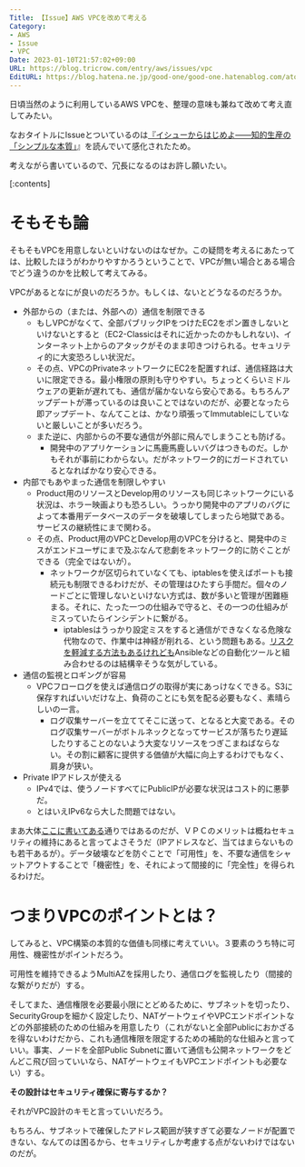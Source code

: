 ```yaml
---
Title: 【Issue】AWS VPCを改めて考える
Category:
- AWS
- Issue
- VPC
Date: 2023-01-10T21:57:02+09:00
URL: https://blog.tricrow.com/entry/aws/issues/vpc
EditURL: https://blog.hatena.ne.jp/good-one/good-one.hatenablog.com/atom/entry/4207112889952974683
---
```


日頃当然のように利用しているAWS VPCを、整理の意味も兼ねて改めて考え直してみたい。

なおタイトルにIssueとついているのは[『イシューからはじめよ――知的生産の「シンプルな本質」](https://amzn.to/3Xefp0C)』を読んでいて感化されたため。

考えながら書いているので、冗長になるのはお許し願いたい。

[:contents]

# そもそも論

そもそもVPCを用意しないといけないのはなぜか。この疑問を考えるにあたっては、比較したほうがわかりやすかろうということで、VPCが無い場合とある場合でどう違うのかを比較して考えてみる。

VPCがあるとなにが良いのだろうか。もしくは、ないとどうなるのだろうか。

- 外部からの（または、外部への）通信を制限できる
  - もしVPCがなくて、全部パブリックIPをつけたEC2をポン置きしないといけないとすると（EC2-Classicはそれに近かったのかもしれない)、インターネット上からのアタックがそのまま叩きつけられる。セキュリティ的に大変恐ろしい状況だ。
  - その点、VPCのPrivateネットワークにEC2を配置すれば、通信経路は大いに限定できる。最小権限の原則も守りやすい。ちょっとくらいミドルウェアの更新が遅れても、通信が届かないなら安心である。もちろんアップデートが滞っているのは良いことではないのだが、必要となったら即アップデート、なんてことは、かなり頑張ってImmutableにしていないと厳しいことが多いだろう。
  - また逆に、内部からの不要な通信が外部に飛んでしまうことも防げる。
    - 開発中のアプリケーションに馬鹿馬鹿しいバグはつきものだ。しかもそれが事前にわからない。だがネットワーク的にガードされているとなればかなり安心できる。
- 内部でもあやまった通信を制限しやすい
  - Product用のリソースとDevelop用のリソースも同じネットワークにいる状況は、ホラー映画よりも恐ろしい。うっかり開発中のアプリのバグによって本番用データベースのデータを破壊してしまったら地獄である。サービスの継続性にまで関わる。
  - その点、Product用のVPCとDevelop用のVPCを分けると、開発中のミスがエンドユーザにまで及ぶなんて悲劇をネットワーク的に防ぐことができる（完全ではないが）。
    - ネットワークが区切られていなくても、iptablesを使えばポートも接続元も制限できるわけだが、その管理はひたすら手間だ。個々のノードごとに管理しないといけない方式は、数が多いと管理が困難極まる。それに、たった一つの仕組みで守ると、その一つの仕組みがミスっていたらインシデントに繋がる。
      - iptablesはうっかり設定ミスをすると通信ができなくなる危険な代物なので、作業中は神経が削れる、という問題もある。[リスクを軽減する方法もあるけれども](https://naganosky.naganoblog.jp/e1228880.html)Ansibleなどの自動化ツールと組み合わせるのは結構辛そうな気がしている。
- 通信の監視とロギングが容易
  - VPCフローログを使えば通信ログの取得が実にあっけなくできる。S3に保存すればいいだけな上、負荷のことにも気を配る必要もなく、素晴らしいの一言。
    - ログ収集サーバーを立ててそこに送って、となると大変である。そのログ収集サーバーがボトルネックとなってサービスが落ちたり遅延したりすることのないよう大変なリソースをつぎこまねばならない。その割に顧客に提供する価値が大幅に向上するわけでもなく、肩身が狭い。
- Private IPアドレスが使える
  - IPv4では、使うノードすべてにPublicIPが必要な状況はコスト的に悪夢だ。
  - とはいえIPv6なら大した問題ではない。

まあ大体[ここに書いてある](https://aws.amazon.com/jp/vpc/features/)通りではあるのだが、ＶＰＣのメリットは概ねセキュリティの維持にあると言ってよさそうだ（IPアドレスなど、当てはまらないものも若干あるが）。データ破壊などを防ぐことで「可用性」を、不要な通信をシャットアウトすることで「機密性」を、それによって間接的に「完全性」を得られるわけだ。

# つまりVPCのポイントとは？

してみると、VPC構築の本質的な価値も同様に考えていい。３要素のうち特に可用性、機密性がポイントだろう。

可用性を維持できるようMultiAZを採用したり、通信ログを監視したり（間接的な繋がりだが）する。

そしてまた、通信権限を必要最小限にとどめるために、サブネットを切ったり、SecurityGroupを細かく設定したり、NATゲートウェイやVPCエンドポイントなどの外部接続のための仕組みを用意したり（これがないと全部Publicにおかざるを得ないわけだから、これも通信権限を限定するための補助的な仕組みと言っていい。事実、ノードを全部Public Subnetに置いて通信も公開ネットワークをどんどこ飛び回っていいなら、NATゲートウェイもVPCエンドポイントも必要ない）する。

**その設計はセキュリティ確保に寄与するか？**

それがVPC設計のキモと言っていいだろう。

もちろん、サブネットで確保したアドレス範囲が狭すぎて必要なノードが配置できない、なんてのは困るから、セキュリティしか考慮する点がないわけではないのだが。
